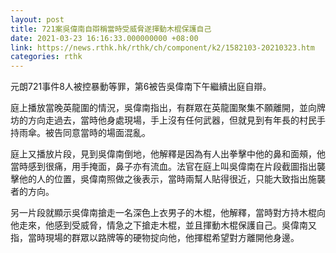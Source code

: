 ```yaml
---
layout: post
title: 721案吳偉南自辯稱當時受威脅遂揮動木棍保護自己
date: 2021-03-23 16:16:33.000000000 +08:00
link: https://news.rthk.hk/rthk/ch/component/k2/1582103-20210323.htm
categories: rthk
---
```


元朗721事件8人被控暴動等罪，第6被告吳偉南下午繼續出庭自辯。

庭上播放當晚英龍圍的情況，吳偉南指出，有群眾在英龍圍聚集不願離開，並向牌坊的方向走過去，當時他身處現場，手上沒有任何武器，但就見到有年長的村民手持雨傘。被告同意當時的場面混亂。

庭上又播放片段，見到吳偉南倒地，他解釋是因為有人出拳擊中他的鼻和面頰，他當時感到很痛，用手掩面，鼻子亦有流血。法官在庭上叫吳偉南在片段截圖指出襲擊他的人的位置，吳偉南照做之後表示，當時兩幫人貼得很近，只能大致指出施襲者的方向。

另一片段就顯示吳偉南搶走一名深色上衣男子的木棍，他解釋，當時對方持木棍向他走來，他感到受威脅，情急之下搶走木棍，並且揮動木棍保護自己。吳偉南又指，當時現場的群眾以路牌等的硬物掟向他，他揮棍希望對方離開他身邊。
